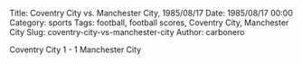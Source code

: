 Title: Coventry City vs. Manchester City, 1985/08/17
Date: 1985/08/17 00:00
Category: sports
Tags: football, football scores, Coventry City, Manchester City
Slug: coventry-city-vs-manchester-city
Author: carbonero


Coventry City 1 - 1 Manchester City
